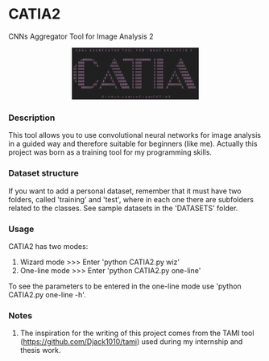# CATIA2
 CNNs Aggregator Tool for Image Analysis 2
 
<p align="center" width="100%">
   <img width="50%" src="https://raw.githubusercontent.com/reFraw/CATIA2/main/images/CATIA2.png">
</p>

### Description
This tool allows you to use convolutional neural networks for image analysis in a guided way and therefore suitable for beginners (like me).
Actually this project was born as a training tool for my programming skills.

### Dataset structure
If you want to add a personal dataset, remember that it must have two folders, called 'training' and 'test', where in each one there are subfolders related to the classes.
See sample datasets in the 'DATASETS' folder.

### Usage
CATIA2 has two modes:
1) Wizard mode >>> Enter 'python CATIA2.py wiz'
2) One-line mode >>> Enter 'python CATIA2.py one-line'

To see the parameters to be entered in the one-line mode use 'python CATIA2.py one-line -h'.

### Notes
1) The inspiration for the writing of this project comes from the TAMI tool (https://github.com/Djack1010/tami) used during my internship and thesis work.
